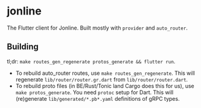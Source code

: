 # jonline

The Flutter client for Jonline. Built mostly with `provider` and `auto_router`.

## Building
tl;dr: `make routes_gen_regenerate protos_generate && flutter run`.

* To rebuild auto_router routes, use `make routes_gen_regenerate`. This will regenerate `lib/router/router.gr.dart` from `lib/router/router.dart`.
* To rebuild proto files (in BE/Rust/Tonic land Cargo does this for us), use `make protos_generate`. You need `protoc` setup for Dart. This will (re)generate `lib/generated/*.pb*.yaml` definitions of gRPC types.